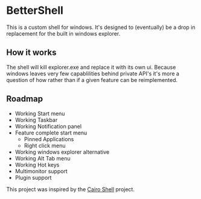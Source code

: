 # BetterShell

This is a custom shell for windows. It's designed to (eventually) be a drop in replacement for the built in windows explorer.

## How it works
The shell will kill explorer.exe and replace it with its own ui. Because windows leaves very few capablilities behind private API's it's more a question of how rather than if a given feature can be reimplemented.

## Roadmap
- Working Start menu
- Working Taskbar
- Working Notification panel
- Feature complete start menu
  - Pinned Applications
  - Right click menu
- Working windows explorer alternative
- Working Alt Tab menu
- Working Hot keys
- Multimonitor support
- Plugin support

This project was inspired by the [Cairo Shell](https://cairoshell.com/) project.
